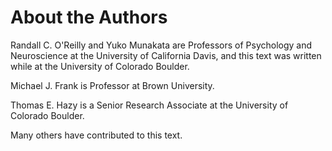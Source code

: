 # About the Authors

Randall C. O'Reilly and Yuko Munakata are Professors of Psychology and Neuroscience at the University of California Davis, and this text was written while at the University of Colorado Boulder.

Michael J. Frank is Professor at Brown University.

Thomas E. Hazy is a Senior Research Associate at the University of Colorado Boulder.

Many others have contributed to this text.

